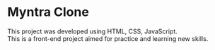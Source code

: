 # Myntra Clone
This project was developed using HTML, CSS, JavaScript.
<br>
This is a front-end project aimed for practice and learning new skills.
